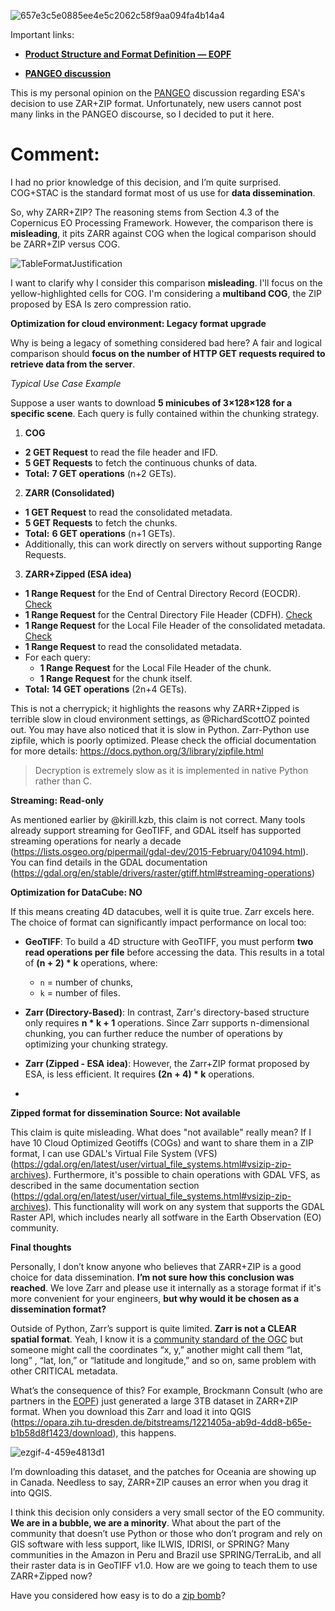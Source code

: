 
![657e3c5e0885ee4e5c2062c58f9aa094fa4b14a4](https://github.com/user-attachments/assets/8299e5b0-4251-455d-a507-5c3d55272735)

Important links:

- **[Product Structure and Format Definition — EOPF](https://cpm.pages.eopf.copernicus.eu/eopf-cpm/main/PSFDjan2024.html#product-structure-and-format-definition)**

- **[PANGEO discussion](https://discourse.pangeo.io/t/whats-the-best-file-format-to-chose-for-raster-imagery-and-masks-products/4555/)**


This is my personal opinion on the [PANGEO](https://discourse.pangeo.io/t/whats-the-best-file-format-to-chose-for-raster-imagery-and-masks-products/4555/) discussion regarding ESA's decision to use ZAR+ZIP format. Unfortunately, new users cannot post many links in the PANGEO discourse, so I decided to put it here.


# **Comment:**


I had no prior knowledge of this decision, and I’m quite surprised. COG+STAC is the standard format most of us use for **data dissemination**. 

So, why ZARR+ZIP? The reasoning stems from Section 4.3 of the Copernicus EO Processing Framework. However, the comparison there is **misleading**, it pits ZARR against COG when the logical comparison should be ZARR+ZIP versus COG.

![TableFormatJustification](https://github.com/user-attachments/assets/903e5027-c2c5-4d51-8e4a-0dc8508d4533)

I want to clarify why I consider this comparison **misleading**. I'll focus on the yellow-highlighted cells for COG. I'm considering a **multiband COG**, the ZIP proposed by ESA Is zero compression ratio.

****Optimization for cloud environment: Legacy format upgrade****

Why is being a legacy of something considered bad here? A fair and logical comparison should **focus on the number of HTTP GET requests required to retrieve data from the server**.

*Typical Use Case Example*

Suppose a user wants to download **5 minicubes of 3×128×128 for a specific scene**. Each query is fully contained within the chunking strategy.

1. **COG**
  * **2 GET Request** to read the file header and IFD.
  * **5 GET Requests** to fetch the continuous chunks of data.
  * **Total:** **7 GET operations** (n+2 GETs).
2. **ZARR (Consolidated)**
  * **1 GET Request** to read the consolidated metadata.
  * **5 GET Requests** to fetch the chunks.
  * **Total:** **6 GET operations** (n+1 GETs).
  * Additionally, this can work directly on servers without supporting Range Requests.
3. **ZARR+Zipped (ESA idea)**
  * **1 Range Request** for the End of Central Directory Record (EOCDR). [Check](https://en.wikipedia.org/wiki/ZIP_(file_format)#End_of_central_directory_record_(EOCD))
  * **1 Range Request** for the Central Directory File Header (CDFH). [Check](https://en.wikipedia.org/wiki/ZIP_(file_format)#Central_directory_file_header_(CDFH))
  * **1 Range Request** for the Local File Header of the consolidated metadata. [Check](https://en.wikipedia.org/wiki/ZIP_(file_format)#Local_file_header)
  * **1 Range Request** to read the consolidated metadata.
  * For each query:
    * **1 Range Request** for the Local File Header of the chunk.
    * **1 Range Request** for the chunk itself.
  * **Total:** **14 GET operations** (2n+4 GETs).

This is not a cherrypick; it highlights the reasons why ZARR+Zipped is terrible slow in cloud environment settings, as @RichardScottOZ pointed out. You may have also noticed that it is slow in Python. Zarr-Python use zipfile, which is poorly optimized. Please check the official documentation for more details: https://docs.python.org/3/library/zipfile.html

> Decryption is extremely slow as it is implemented in native Python rather than C.

**Streaming: Read-only**

As mentioned earlier by @kirill.kzb, this claim is not correct. Many tools already support streaming for GeoTIFF, and GDAL itself has supported streaming operations for nearly a decade (https://lists.osgeo.org/pipermail/gdal-dev/2015-February/041094.html). You can find details in the GDAL documentation (https://gdal.org/en/stable/drivers/raster/gtiff.html#streaming-operations)


**Optimization for DataCube: NO**

If this means creating 4D datacubes, well it is quite true. Zarr excels here. The choice of format can significantly impact performance on local too:

- **GeoTIFF**: To build a 4D structure with GeoTIFF, you must perform **two read operations per file** before accessing the data. This results in a total of **(n + 2) * k** operations, where:
  - `n` = number of chunks,
  - `k` = number of files.

- **Zarr (Directory-Based)**: In contrast, Zarr's directory-based structure only requires **n * k + 1** operations. Since Zarr supports n-dimensional chunking, you can further reduce the number of operations by optimizing your chunking strategy.

- **Zarr (Zipped - ESA idea)**: However, the Zarr+ZIP format proposed by ESA, is less efficient. It requires **(2n + 4) * k** operations.
- 
**Zipped format for dissemination Source: Not available**

This claim is quite misleading. What does "not available" really mean? If I have 10 Cloud Optimized Geotiffs (COGs) and want to share them in a ZIP format, I can use GDAL's Virtual File System (VFS) (https://gdal.org/en/latest/user/virtual_file_systems.html#vsizip-zip-archives). Furthermore, it's possible to chain operations with GDAL VFS, as described in the same documentation section (https://gdal.org/en/latest/user/virtual_file_systems.html#vsizip-zip-archives). This functionality will work on any system that supports the GDAL Raster API, which includes nearly all sotfware in the Earth Observation (EO) community.

**Final thoughts**


Personally, I don’t know anyone who believes that ZARR+ZIP is a good choice for data dissemination. **I’m not sure how this conclusion was reached**. We love Zarr and please use it internally as a storage format if it's more convenient for your engineers, **but why would it be chosen as a dissemination format?**

Outside of Python, Zarr’s support is quite limited. **Zarr is not a CLEAR spatial format**. Yeah, I know it is a [community standard of the OGC](https://www.ogc.org/publications/standard/zarr-storage-specification/) but someone might call the coordinates “x, y,” another might call them “lat, long” , “lat, lon,” or “latitude and longitude,” and so on, same problem with other CRITICAL metadata.

 What’s the consequence of this? For example, Brockmann Consult (who are partners in the [EOPF](https://cpm.pages.eopf.copernicus.eu/eopf-cpm/main/PSFDjan2024.html#eopf-storage-format)) just generated a large 3TB dataset in ZARR+ZIP format. When you download this Zarr and load it into QGIS (https://opara.zih.tu-dresden.de/bitstreams/1221405a-ab9d-4dd8-b65e-b1b58d8f1423/download), this happens.

![ezgif-4-459e4813d1](https://github.com/user-attachments/assets/cc232ecf-003c-4f73-bcb1-a9e501e2d15c)

I’m downloading this dataset, and the patches for Oceania are showing up in Canada. Needless to say, ZARR+ZIP causes an error when you drag it into QGIS.

I think this decision only considers a very small sector of the EO community. **We are in a bubble, we are a minority**. What about the part of the community that doesn’t use Python or those who don’t program and rely on GIS software with less support, like ILWIS, IDRISI, or SPRING? Many communities in the Amazon in Peru and Brazil use SPRING/TerraLib, and all their raster data is in GeoTIFF v1.0. How are we going to teach them to use ZARR+Zipped now?

Have you considered how easy is to do a [zip bomb](https://en.wikipedia.org/wiki/Zip_bomb)?



